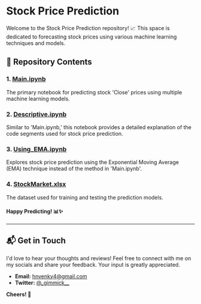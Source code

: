 # Stock Price Prediction

Welcome to the Stock Price Prediction repository! 📈 This space is dedicated to forecasting stock prices using various machine learning techniques and models.

## 📂 Repository Contents

### 1. [Main.ipynb](Stock_Price_Prediction/Main.ipynb)

The primary notebook for predicting stock 'Close' prices using multiple machine learning models.

### 2. [Descriptive.ipynb](Stock-Price-Prediction/Stock_Price_Prediction/Descriptive.ipynb)

Similar to 'Main.ipynb,' this notebook provides a detailed explanation of the code segments used for stock price prediction.

### 3. [Using_EMA.ipynb](Stock-Price-Prediction/Stock_Price_Prediction/Using_EMA.ipynb)

Explores stock price prediction using the Exponential Moving Average (EMA) technique instead of the method in 'Main.ipynb'.

### 4. [StockMarket.xlsx](Stock-Price-Prediction/Stock_Price_Prediction/StockMarket.xlsx)
The dataset used for training and testing the prediction models.

#### Happy Predicting! 📊✨

---

## 📬 Get in Touch

I'd love to hear your thoughts and reviews! Feel free to connect with me on my socials and share your feedback. Your input is greatly appreciated.

- **Email:** hnvenky4@gmail.com
- **Twitter:** [@\_gimmick\_\_](https://twitter.com/_gimmick__)

**Cheers! 🌟**
